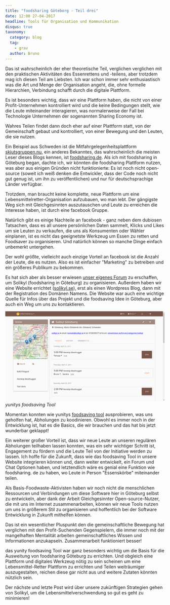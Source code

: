 ```yaml
---
title: "foodsharing Göteborg - Teil drei"
date: 12:00 27-04-2017
headline: Tools für Organisation und Kommunikation
disqus: true
taxonomy:
  category: blog
  tag:
    - grav
  author: Bruno
---
```

Das ist wahrscheinlich der eher theoretische Teil, verglichen verglichen mit den praktischen Aktivitäten des Essenrettens und -teilens, aber trotzdem mag ich diesen Teil am Liebsten. Ich war schon immer sehr enthusiastisch was die Art und Menge der Organisation angeht, die, ohne formelle Hierarchien, Verbindung schafft durch die digitale Plattform.

Es ist besonders wichtig, dass wir eine Plattform haben, die nicht von einer Profit-Unternehmen kontrolliert wird und die keine Bedingungen stellt, wie die Leute miteinander interagieren, was normalerweise der Fall bei Technologie Unternehmen der sogenannten Sharing Economy ist.

Wahres Teilen findet dann doch eher auf einer Plattform statt, von der Gemeinschaft gebaut und kontrolliert, von einer Bewegung und den Leuten, die sie nutzen.

Ein Beispiel aus Schweden ist die Mitfahrgelegenheitsplattform [skjutsgruppen.nu](http://skjutsgruppen.nu/), ein anderes Bekanntes, das wahrscheinlich die meisten Leser dieses Blogs kennen, ist [foodsharing.de](https://foodsharing.de/). Als ich mit foodsharing in Göteburg began, dachte ich, wir könnten die foodsharing Plattform nutzen, was aber aus einigen Gründen nicht funktionierte: Es ist noch nicht open-source (soweit ich weiß denken die Entwickler, dass der Code noch nicht gut genug ist, um ihn zu veröffentlichen) und nur für deutschsprachige Länder verfügbar.

Trotzdem, man braucht keine komplette, neue Plattform um eine Lebensmittelretter-Organisation aufzubauen, wo man lebt. Der gängigste Weg sich mit Gleichgesinnten auszutauschen und Leute zu erreichen die Interesse haben, ist durch eine facebook Gruppe.

Natürlich gibt es einige Nachteile an facebook - ganz neben dem dubiosen Tatsachen, dass es all unsere persönlichen Daten sammelt, Klicks und Likes um sie Leuten zu verkaufen, die uns als Konsumenten oder Wähler einplanen, ist es nicht das geeignetste Werkzeug um Essen zu retten und Foodsaver zu organisieren. Und natürlich können so manche Dinge einfach unbemerkt untergehen.

Der wohl größte, vielleicht auch einzige Vorteil an facebook ist die Anzahl der Leute, die es nutzen. Also es ist einfacher "Marketing" zu betreiben und ein größeres Publikum zu bekommen.

Es hat sich aber als besser erwiesen [unser eigenes Forum](http://omverkstan.se/forum/categories/solikyl) zu erschaffen, um Solikyl (foodsharing in Göteburg) zu organisieren. Außerdem haben wir eine Website errichtet ([solikyl.se](http://solikyl.se/)), erst als einen Wordpress Blog, dann mit der Registration des Domänen Namens. Die Website war auch eine wichtige Quelle für Infos über das Projekt und die foodsaving Idee in Göteburg, aber auch ein Weg um uns zu kontaktieren.

![](fstool.png) *yunitys foodsaving Tool*

Momentan konnten wie yunitys [foodsaving tool](https://foodsaving.world) ausprobieren, was uns geholfen hat, Abholungen zu koodinieren. Obwohl es immer noch in der Entwicklung ist, hat es die Basics, die wir brauchen und das hat bis jetzt wunderbar geklappt!

Ein weiterer großer Vorteil ist, dass wir neue Leute an unseren regulären Abholungen teilhaben lassen konnten, was ein sehr wichtiger Schritt ist, Engagement zu fördern und die Leute Teil von der Initiative werden zu lassen. Ich hoffe für die Zukunft, dass wie das foodsaving Tool in unsere Website integrieren können und, dann weiter entwickelt, ein Forum und Chat Optionen haben, und letztendlich wäre es genial eine Funktion wie foodsharing. de zu haben, wo Leute in Person "Essenskörbe" miteinander teilen.

Als Basis-Foodwaste-Aktivisten haben wir noch nicht die menschlichen Ressourcen und Verbindungen um diese Software hier in Göteburg selbst zu entwickeln, aber dank der Arbeit Gleichgesinnter Open-source-Nutzer, die mit uns im Internet zusammenarbeiten, können wir neue Tools nutzen um uns in größerem Stil zu organisieren und hoffentlich bei der Software Entwicklung in Zukunft mithelfen können.

Das ist ein wesentlicher Pluspunkt den die gemeinschaftliche Bewegung hat verglichen mit den Profit-Suchenden Gegenspielern, die immer noch mit der mangelhaften Mentalität arbeiten gemeinschaftliches Wissen und Informationen anzukapseln. Zusammenarbeit funktioniert besser!

das yunity foodsaving Tool war ganz besonders wichtig um die Basis für die Ausweitung von foodsharing Göteburg zu errichten. Und obgleich eine Plattform und digitales Werkzeug nötig zu sein scheinen um eine Lebensmittel-Retter Plattform zu errichten und Teilen weiträumiger auszugestalten, reichen diese gar nicht aus und weitere Zutaten könnten nützlich sein.

Der nächste und letzte Post wird über unsere zukünftigen Strategien gehen von Solikyl, um die Lebensmittelverschwendung so gut es geht zu minimieren!